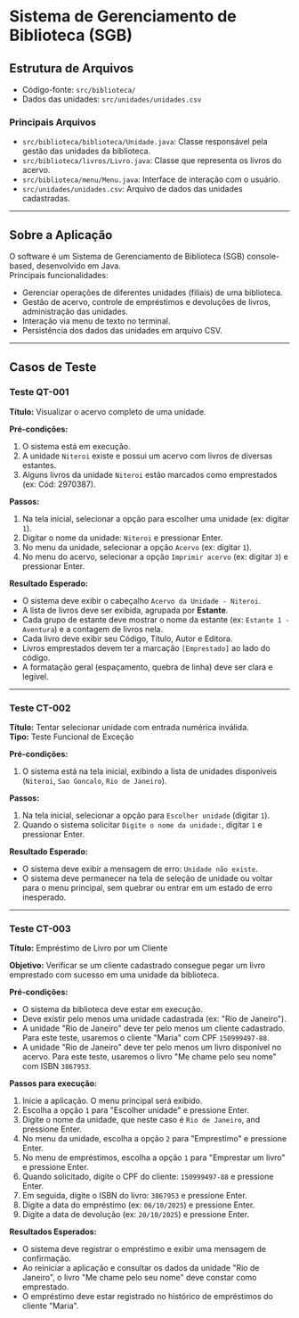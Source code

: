 # Sistema de Gerenciamento de Biblioteca (SGB)

## Estrutura de Arquivos

- Código-fonte: `src/biblioteca/`
- Dados das unidades: `src/unidades/unidades.csv`

### Principais Arquivos

- `src/biblioteca/biblioteca/Unidade.java`: Classe responsável pela gestão das unidades da biblioteca.
- `src/biblioteca/livros/Livro.java`: Classe que representa os livros do acervo.
- `src/biblioteca/menu/Menu.java`: Interface de interação com o usuário.
- `src/unidades/unidades.csv`: Arquivo de dados das unidades cadastradas.

---

## Sobre a Aplicação

O software é um Sistema de Gerenciamento de Biblioteca (SGB) console-based, desenvolvido em Java.  
Principais funcionalidades:

- Gerenciar operações de diferentes unidades (filiais) de uma biblioteca.
- Gestão de acervo, controle de empréstimos e devoluções de livros, administração das unidades.
- Interação via menu de texto no terminal.
- Persistência dos dados das unidades em arquivo CSV.

---

## Casos de Teste

### Teste QT-001

**Título:** Visualizar o acervo completo de uma unidade.

**Pré-condições:**
1. O sistema está em execução.
2. A unidade `Niteroi` existe e possui um acervo com livros de diversas estantes.
3. Alguns livros da unidade `Niteroi` estão marcados como emprestados (ex: Cód: 2970387).

**Passos:**
1. Na tela inicial, selecionar a opção para escolher uma unidade (ex: digitar `1`).
2. Digitar o nome da unidade: `Niteroi` e pressionar Enter.
3. No menu da unidade, selecionar a opção `Acervo` (ex: digitar `1`).
4. No menu do acervo, selecionar a opção `Imprimir acervo` (ex: digitar `3`) e pressionar Enter.

**Resultado Esperado:**
- O sistema deve exibir o cabeçalho `Acervo da Unidade - Niteroi`.
- A lista de livros deve ser exibida, agrupada por **Estante**.
- Cada grupo de estante deve mostrar o nome da estante (ex: `Estante 1 - Aventura`) e a contagem de livros nela.
- Cada livro deve exibir seu Código, Título, Autor e Editora.
- Livros emprestados devem ter a marcação `[Emprestado]` ao lado do código.
- A formatação geral (espaçamento, quebra de linha) deve ser clara e legível.

---

### Teste CT-002

**Título:** Tentar selecionar unidade com entrada numérica inválida.  
**Tipo:** Teste Funcional de Exceção

**Pré-condições:**
1. O sistema está na tela inicial, exibindo a lista de unidades disponíveis (`Niteroi`, `Sao Goncalo`, `Rio de Janeiro`).

**Passos:**
1. Na tela inicial, selecionar a opção para `Escolher unidade` (digitar `1`).
2. Quando o sistema solicitar `Digite o nome da unidade:`, digitar `1` e pressionar Enter.

**Resultado Esperado:**
- O sistema deve exibir a mensagem de erro: `Unidade não existe`.
- O sistema deve permanecer na tela de seleção de unidade ou voltar para o menu principal, sem quebrar ou entrar em um estado de erro inesperado.

---

### Teste CT-003

**Título:** Empréstimo de Livro por um Cliente

**Objetivo:** Verificar se um cliente cadastrado consegue pegar um livro emprestado com sucesso em uma unidade da biblioteca.

**Pré-condições:**
*   O sistema da biblioteca deve estar em execução.
*   Deve existir pelo menos uma unidade cadastrada (ex: "Rio de Janeiro").
*   A unidade "Rio de Janeiro" deve ter pelo menos um cliente cadastrado. Para este teste, usaremos o cliente "Maria" com CPF `150999497-88`.
*   A unidade "Rio de Janeiro" deve ter pelo menos um livro disponível no acervo. Para este teste, usaremos o livro "Me chame pelo seu nome" com ISBN `3867953`.

**Passos para execução:**

1.  Inicie a aplicação. O menu principal será exibido.
2.  Escolha a opção `1` para "Escolher unidade" e pressione Enter.
3.  Digite o nome da unidade, que neste caso é `Rio de Janeiro`, and pressione Enter.
4.  No menu da unidade, escolha a opção `2` para "Emprestimo" e pressione Enter.
5.  No menu de empréstimos, escolha a opção `1` para "Emprestar um livro" e pressione Enter.
6.  Quando solicitado, digite o CPF do cliente: `150999497-88` e pressione Enter.
7.  Em seguida, digite o ISBN do livro: `3867953` e pressione Enter.
8.  Digite a data do empréstimo (ex: `06/10/2025`) e pressione Enter.
9.  Digite a data de devolução (ex: `20/10/2025`) e pressione Enter.

**Resultados Esperados:**

*   O sistema deve registrar o empréstimo e exibir uma mensagem de confirmação.
*   Ao reiniciar a aplicação e consultar os dados da unidade "Rio de Janeiro", o livro "Me chame pelo seu nome" deve constar como emprestado.
*   O empréstimo deve estar registrado no histórico de empréstimos do cliente "Maria".
